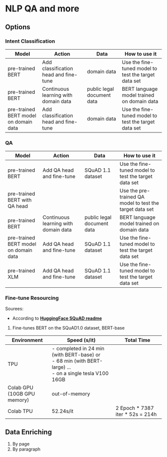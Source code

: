 # NLP QA and more

## Options
### Intent Classification
| Model | Action | Data | How to use it |
| ----- | ---- | ---- | ------ |
| pre-trained BERT | Add classification head and fine-tune | domain data | Use the fine-tuned model to test the target data set |
| pre-trained BERT | Continuous learning with domain data | public legal document data | BERT language model trained on domain data |
| pre-trained BERT model on domain data |  Add classification head and fine-tune | domain data | Use the fine-tuned model to test the target data set |

### QA
| Model | Action | Data | How to use it |
| ----- | ---- | ---- | ------ |
| pre-trained BERT | Add QA head and fine-tune | SQuAD 1.1 dataset | Use the fine-tuned model to test the target data set |
| pre-trained BERT with QA head | | | Use the pre-trained QA model to test the target data set |
| pre-trained BERT | Continuous learning with domain data | public legal document data | BERT language model trained on domain data |
| pre-trained BERT model on domain data |  Add QA head and fine-tune | SQuAD 1.1 dataset | Use the fine-tuned model to test the target data set |
| pre-trained XLM | Add QA head and fine-tune | SQuAD 1.1 dataset | Use the fine-tuned model to test the target data set |

### Fine-tune Resourcing
Sourees:
- According to [**HuggingFace SQuAD readme**](https://github.com/huggingface/transformers/tree/master/examples/question-answering)

1. Fine-tunes BERT on the SQuAD1.0 dataset, BERT-base

| Environment | Speed (s/it) | Total Time |
| ----------- | ------------ | ---------- |
| TPU | - completed in 24 min (with BERT-base) or <br>- 68 min (with BERT-large) ...<br>- on a single tesla V100 16GB | |
| Colab GPU<br>(10GB GPU memory) | out-of-memory | |
| Colab TPU | 52.24s/it | 2 Epoch * 7387 iter * 52s = 214h |

        
## Data Enriching
1. By page
2. By paragraph
